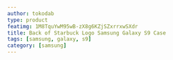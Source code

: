 ```yaml
---
author: tokodab
type: product
featimg: 1M8TquYwM95wB-zX8g6KZjSZxrrxwSXdr
title: Back of Starbuck Logo Samsung Galaxy S9 Case
tags: [samsung, galaxy, s9]
category: [samsung]
---
```

